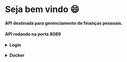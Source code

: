 # Seja bem vindo :smile:
#### API destinada para gerenciamento de finanças pessoais.
#### API rodando na porta 8089

<details>
<summary><b>Login</b></summary>


**Registre um usuário em**:
```http
POST localhost:8189/user/create/
```
| Parâmetro   | Tipo       | Descrição                           |
| :---------- | :--------- | :---------------------------------- |
| `corpo da requisição` | `json` | **Obrigatório**. name, email e password|
**Exemplo**:
```json
{
    "name": "ola mundo",
    "email": "ola@mundo.com",
    "password": "senhaqualquer@!#"
}
```
**Pegue o Token na rota**:
```http
POST localhost:8189/login/session 
```
**ou**
```http
POST localhost:8189/user/session 
```
**Você vai ter que passar o mesmo usuário e senha para resgatar o token**:
```json
{
  "email": "ola@mundo.com",
  "password": "senhaqualquer@!#"
}
```

</details>

<br>

<details>
<summary><b>Docker</b></summary>

Instale o Docker Desktop em sua máquina.
E rode o comando <em>*`docker-compose up -d`*</em>.
</details>
